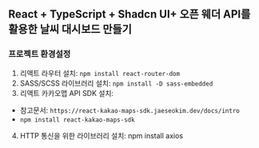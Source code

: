 ## React + TypeScript + Shadcn UI+ 오픈 웨더 API를 활용한 날씨 대시보드 만들기

### 프로젝트 환경설정
1. 리액트 라우터 설치: `npm install react-router-dom`
2. SASS/SCSS 라이브러리 설치: `npm install -D sass-embedded`
3. 리액트 카카오맵 API SDK 설치:
-   참고문서: `https://react-kakao-maps-sdk.jaeseokim.dev/docs/intro`
-   `npm install react-kakao-maps-sdk`
4. HTTP 통신을 위한 라이브러리 설치: npm install axios

